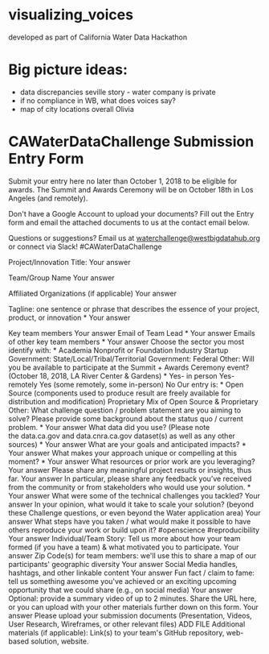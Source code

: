 # visualizing_voices
developed as part of California Water Data Hackathon


# Big picture ideas:	
	
* data discrepancies	seville story - water company is private
* if no compliance in WB, what does voices say?	
* map of city locations overall	Olivia

# CAWaterDataChallenge Submission Entry Form

Submit your entry here no later than October 1, 2018 to be eligible for awards. The Summit and Awards Ceremony will be on October 18th in Los Angeles (and remotely).

Don't have a Google Account to upload your documents? Fill out the Entry form and email the attached documents to us at the contact email below.

Questions or suggestions? Email us at waterchallenge@westbigdatahub.org or connect via Slack! #CAWaterDataChallenge

Project/Innovation Title:
Your answer

Team/Group Name
Your answer

Affiliated Organizations (if applicable)
Your answer

Tagline: one sentence or phrase that describes the essence of your project, product, or innovation *
Your answer

Key team members
Your answer
Email of Team Lead *
Your answer
Emails of other key team members *
Your answer
Choose the sector you most identify with: *
Academia
Nonprofit or Foundation
Industry
Startup
Government: State/Local/Tribal/Territorial
Government: Federal
Other:
Will you be available to participate at the Summit + Awards Ceremony event? (October 18, 2018, LA River Center & Gardens) *
Yes- in person
Yes- remotely
Yes (some remotely, some in-person)
No
Our entry is: *
Open Source (components used to produce result are freely available for distribution and modification)
Proprietary
Mix of Open Source & Proprietary
Other:
What challenge question / problem statement are you aiming to solve? Please provide some background about the status quo / current problem. *
Your answer
What data did you use? (Please note the data.ca.gov and data.cnra.ca.gov dataset(s) as well as any other sources) *
Your answer
What are your goals and anticipated impacts? *
Your answer
What makes your approach unique or compelling at this moment? *
Your answer
What resources or prior work are you leveraging?
Your answer
Please share any meaningful project results or insights, thus far.
Your answer
In particular, please share any feedback you’ve received from the community or from stakeholders who would use your solution. *
Your answer
What were some of the technical challenges you tackled?
Your answer
In your opinion, what would it take to scale your solution? (beyond these Challenge questions, or even beyond the Water application area)
Your answer
What steps have you taken / what would make it possible to have others reproduce your work or build upon it? #openscience #reproducibility
Your answer
Individual/Team Story: Tell us more about how your team formed (if you have a team) & what motivated you to participate.
Your answer
Zip Code(s) for team members: we'll use this to share a map of our participants' geographic diversity
Your answer
Social Media handles, hashtags, and other linkable content
Your answer
Fun fact / claim to fame: tell us something awesome you've achieved or an exciting upcoming opportunity that we could share (e.g., on social media)
Your answer
Optional: provide a summary video of up to 2 minutes. Share the URL here, or you can upload with your other materials further down on this form.
Your answer
Please upload your submission documents (Presentation, Videos, User Research, Wireframes, or other relevant files)
ADD FILE
Additional materials (if applicable): Link(s) to your team's GitHub repository, web-based solution, website.
